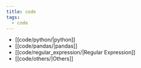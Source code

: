 ```yaml
---
title: code
tags:
  - code
---
```


- [[code/python/|python]]
- [[code/pandas/|pandas]]
- [[code/regular_expression/|Regular Expression]]
- [[code/others/|Others]]


